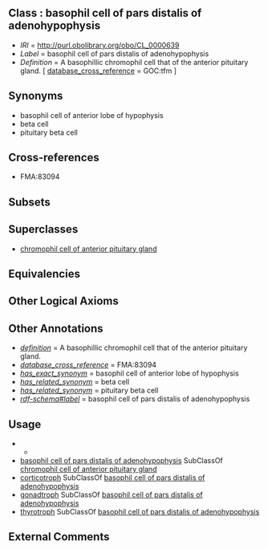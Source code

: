 
## Class : basophil cell of pars distalis of adenohypophysis

 * *IRI* = http://purl.obolibrary.org/obo/CL_0000639
 * *Label* = basophil cell of pars distalis of adenohypophysis
 * *Definition* = A basophillic chromophil cell that of the anterior pituitary gland. [ [database_cross_reference](../../ef/oboInOwl#hasDbXref.md) = GOC:tfm ]

## Synonyms

 * basophil cell of anterior lobe of hypophysis
 * beta cell
 * pituitary beta cell

## Cross-references

 * FMA:83094

## Subsets


## Superclasses

 * [chromophil cell of anterior pituitary gland](../../CL/37/CL_0000637.md)

## Equivalencies


## Other Logical Axioms


## Other Annotations

 * *[definition](../../IAO/15/IAO_0000115.md)* = A basophillic chromophil cell that of the anterior pituitary gland.
 * *[database_cross_reference](../../ef/oboInOwl#hasDbXref.md)* = FMA:83094
 * *[has_exact_synonym](../../ym/oboInOwl#hasExactSynonym.md)* = basophil cell of anterior lobe of hypophysis
 * *[has_related_synonym](../../ym/oboInOwl#hasRelatedSynonym.md)* = beta cell
 * *[has_related_synonym](../../ym/oboInOwl#hasRelatedSynonym.md)* = pituitary beta cell
 * *[rdf-schema#label](../../el/rdf-schema#label.md)* = basophil cell of pars distalis of adenohypophysis

## Usage

 * -
 * [basophil cell of pars distalis of adenohypophysis](../../CL/39/CL_0000639.md) SubClassOf [chromophil cell of anterior pituitary gland](../../CL/37/CL_0000637.md)
 * [corticotroph](../../CL/09/CL_0002309.md) SubClassOf [basophil cell of pars distalis of adenohypophysis](../../CL/39/CL_0000639.md)
 * [gonadtroph](../../CL/37/CL_0000437.md) SubClassOf [basophil cell of pars distalis of adenohypophysis](../../CL/39/CL_0000639.md)
 * [thyrotroph](../../CL/76/CL_0000476.md) SubClassOf [basophil cell of pars distalis of adenohypophysis](../../CL/39/CL_0000639.md)

## External Comments

